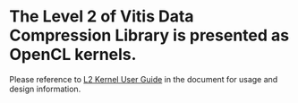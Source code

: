# The Level 2 of Vitis Data Compression Library is presented as OpenCL kernels.

Please reference to [L2 Kernel User Guide](https://xilinx.github.io/Vitis_Libraries/data_compression/source/L2/L2.html) in the document for usage and design information.
